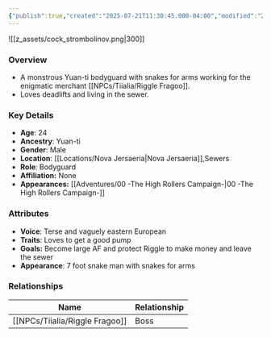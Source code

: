 ```yaml
---
{"publish":true,"created":"2025-07-21T11:30:45.000-04:00","modified":"2025-10-03T10:16:37.630-04:00","published":"2025-10-03T10:16:37.630-04:00","cssclasses":"","Age":"24","Ancestry":["Yuan-ti"],"Gender":"Male","Location":["[[Nova Jersaeria]]","Sewers"],"Role":["Bodyguard"],"Affiliation":["None"],"Appearances":["[[00 -The High Rollers Campaign-]]"]}
---
```



![[z_assets/cock_strombolinov.png|300]]

### Overview
- A monstrous Yuan-ti bodyguard with snakes for arms working for the enigmatic merchant [[NPCs/Tiialia/Riggle Fragoo]]. 
- Loves deadlifts and living in the sewer.

### Key Details
- **Age**: 24
- **Ancestry**: Yuan-ti
- **Gender**: Male
- **Location**: [[Locations/Nova Jersaeria\|Nova Jersaeria]],Sewers
- **Role**: Bodyguard
- **Affiliation:** None
- **Appearances:** [[Adventures/00 -The High Rollers Campaign-\|00 -The High Rollers Campaign-]]

### Attributes
- **Voice**: Terse and vaguely eastern European
- **Traits**: Loves to get a good pump
- **Goals:** Become large AF and protect Riggle to make money and leave the sewer
- **Appearance**: 7 foot snake man with snakes for arms

### Relationships

| Name              | Relationship |
| ----------------- | ------------ |
| [[NPCs/Tiialia/Riggle Fragoo]] | Boss         |
